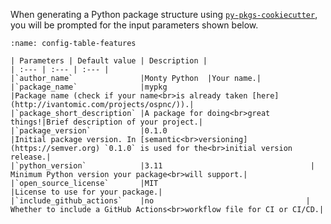 When generating a Python package structure using [`py-pkgs-cookiecutter`](https://github.com/py-pkgs/py-pkgs-cookiecutter), you will be prompted for the input parameters shown below.

```{table} Description of <code>py-pkgs-cookiecutter</code> configuration parameters.
:name: config-table-features

| Parameters | Default value | Description |
| :--- | :--- | :--- |
|`author_name`               |Monty Python  |Your name.|
|`package_name`              |mypkg                               |Package name (check if your name<br>is already taken [here](http://ivantomic.com/projects/ospnc/)).|
|`package_short_description` |A package for doing<br>great things!|Brief description of your project.|
|`package_version`           |0.1.0                               |Initial package version. In [semantic<br>versioning](https://semver.org) `0.1.0` is used for the<br>initial version release.|
|`python_version`            |3.11                                 | Minimum Python version your package<br>will support.|
|`open_source_license`       |MIT                                 |License to use for your package.|
|`include_github_actions`    |no                                  | Whether to include a GitHub Actions<br>workflow file for CI or CI/CD.|
```
